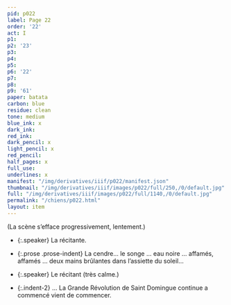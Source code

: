 ```yaml
---
pid: p022
label: Page 22
order: '22'
act: I
p1: 
p2: '23'
p3: 
p4: 
p5: 
p6: '22'
p7: 
p8: 
p9: '61'
paper: batata
carbon: blue
residue: clean
tone: medium
blue_ink: x
dark_ink: 
red_ink: 
dark_pencil: x
light_pencil: x
red_pencil: 
half_pages: x
full_use: 
underlines: x
manifest: "/img/derivatives/iiif/p022/manifest.json"
thumbnail: "/img/derivatives/iiif/images/p022/full/250,/0/default.jpg"
full: "/img/derivatives/iiif/images/p022/full/1140,/0/default.jpg"
permalink: "/chiens/p022.html"
layout: item
---
```




(La scène s’efface progressivement, lentement.)



- {:.speaker} La récitante.

- {:.prose .prose-indent} La cendre... le songe ... eau noire ... affamés, affamés ... deux mains brûlantes dans l’assiette du soleil...

- {:.speaker} Le récitant  (très calme.)

- {:.indent-2} ... La Grande Révolution de Saint Domingue<span class="delete"> continue</span><span class="delete"><span class="add light-pencil below"> a commencé</span></span><span class="add #d_p inline"> vient de commencer</span>.



